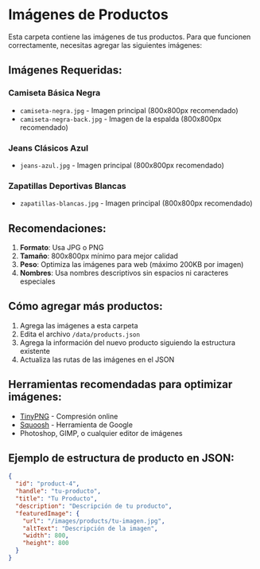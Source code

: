 # Imágenes de Productos

Esta carpeta contiene las imágenes de tus productos. Para que funcionen correctamente, necesitas agregar las siguientes imágenes:

## Imágenes Requeridas:

### Camiseta Básica Negra
- `camiseta-negra.jpg` - Imagen principal (800x800px recomendado)
- `camiseta-negra-back.jpg` - Imagen de la espalda (800x800px recomendado)

### Jeans Clásicos Azul
- `jeans-azul.jpg` - Imagen principal (800x800px recomendado)

### Zapatillas Deportivas Blancas
- `zapatillas-blancas.jpg` - Imagen principal (800x800px recomendado)

## Recomendaciones:

1. **Formato**: Usa JPG o PNG
2. **Tamaño**: 800x800px mínimo para mejor calidad
3. **Peso**: Optimiza las imágenes para web (máximo 200KB por imagen)
4. **Nombres**: Usa nombres descriptivos sin espacios ni caracteres especiales

## Cómo agregar más productos:

1. Agrega las imágenes a esta carpeta
2. Edita el archivo `/data/products.json` 
3. Agrega la información del nuevo producto siguiendo la estructura existente
4. Actualiza las rutas de las imágenes en el JSON

## Herramientas recomendadas para optimizar imágenes:

- [TinyPNG](https://tinypng.com/) - Compresión online
- [Squoosh](https://squoosh.app/) - Herramienta de Google
- Photoshop, GIMP, o cualquier editor de imágenes

## Ejemplo de estructura de producto en JSON:

```json
{
  "id": "product-4",
  "handle": "tu-producto",
  "title": "Tu Producto",
  "description": "Descripción de tu producto",
  "featuredImage": {
    "url": "/images/products/tu-imagen.jpg",
    "altText": "Descripción de la imagen",
    "width": 800,
    "height": 800
  }
}
```
